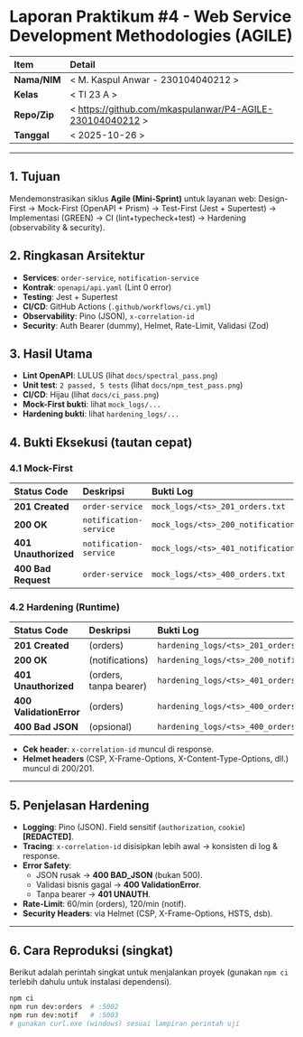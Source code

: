 # Laporan Praktikum #4 - Web Service Development Methodologies (AGILE)

| Item | Detail |
| :--- | :--- |
| **Nama/NIM** | < M. Kaspul Anwar - 230104040212 > |
| **Kelas** | < TI 23 A > |
| **Repo/Zip** | < https://github.com/mkaspulanwar/P4-AGILE-230104040212 > |
| **Tanggal** | < 2025-10-26 > |

---

## 1. Tujuan

Mendemonstrasikan siklus **Agile (Mini-Sprint)** untuk layanan web:
Design-First $\rightarrow$ Mock-First (OpenAPI + Prism) $\rightarrow$ Test-First (Jest + Supertest) $\rightarrow$ Implementasi (GREEN) $\rightarrow$ CI (lint+typecheck+test) $\rightarrow$ Hardening (observability & security).

## 2. Ringkasan Arsitektur

* **Services**: `order-service`, `notification-service`
* **Kontrak**: `openapi/api.yaml` (Lint 0 error)
* **Testing**: Jest + Supertest
* **CI/CD**: GitHub Actions (`.github/workflows/ci.yml`)
* **Observability**: Pino (JSON), `x-correlation-id`
* **Security**: Auth Bearer (dummy), Helmet, Rate-Limit, Validasi (Zod)

## 3. Hasil Utama

* **Lint OpenAPI**: LULUS (lihat `docs/spectral_pass.png`)
* **Unit test**: `2 passed, 5 tests` (lihat `docs/npm_test_pass.png`)
* **CI/CD**: Hijau (lihat `docs/ci_pass.png`)
* **Mock-First bukti**: lihat `mock_logs/...`
* **Hardening bukti**: lihat `hardening_logs/...`

## 4. Bukti Eksekusi (tautan cepat)

### 4.1 Mock-First

| Status Code | Deskripsi | Bukti Log |
| :--- | :--- | :--- |
| **201 Created** | `order-service` | `mock_logs/<ts>_201_orders.txt` |
| **200 OK** | `notification-service` | `mock_logs/<ts>_200_notifications.txt` |
| **401 Unauthorized** | `notification-service` | `mock_logs/<ts>_401_notifications.txt` |
| **400 Bad Request** | `order-service` | `mock_logs/<ts>_400_orders.txt` |

### 4.2 Hardening (Runtime)

| Status Code | Deskripsi | Bukti Log |
| :--- | :--- | :--- |
| **201 Created** | (orders) | `hardening_logs/<ts>_201_orders.txt` |
| **200 OK** | (notifications) | `hardening_logs/<ts>_200_notifications.txt` |
| **401 Unauthorized** | (orders, tanpa bearer) | `hardening_logs/<ts>_401_orders.txt` |
| **400 ValidationError** | (orders) | `hardening_logs/<ts>_400_orders_validation.txt` |
| **400 Bad JSON** | (opsional) | `hardening_logs/<ts>_400_orders_badjson.txt` |
* **Cek header**: `x-correlation-id` muncul di response.
* **Helmet headers** (CSP, X-Frame-Options, X-Content-Type-Options, dll.) muncul di 200/201.

---

## 5. Penjelasan Hardening

* **Logging**: Pino (JSON). Field sensitif (`authorization`, `cookie`) **[REDACTED]**.
* **Tracing**: `x-correlation-id` disisipkan lebih awal $\rightarrow$ konsisten di log & response.
* **Error Safety**:
    * JSON rusak $\rightarrow$ **400 BAD\_JSON** (bukan 500).
    * Validasi bisnis gagal $\rightarrow$ **400 ValidationError**.
    * Tanpa bearer $\rightarrow$ **401 UNAUTH**.
* **Rate-Limit**: 60/min (orders), 120/min (notif).
* **Security Headers**: via Helmet (CSP, X-Frame-Options, HSTS, dsb).

---

## 6. Cara Reproduksi (singkat)

Berikut adalah perintah singkat untuk menjalankan proyek (gunakan `npm ci` terlebih dahulu untuk instalasi dependensi).

```bash
npm ci
npm run dev:orders  # :5002
npm run dev:notif   # :5003
# gunakan curl.exe (windows) sesuai lampiran perintah uji